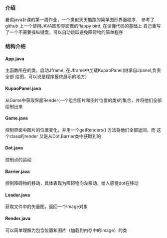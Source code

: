 ### 介绍
暑假java补课的第一周作业，一个类似天天酷跑的简单图形界面程序．
参考了github 上一个使用JAVA图形界面做的flappy bird, 在读懂代码的基础上
自己重写了一个不需要操纵键盘，可以自动跳跃避免障碍物的简单程序
### 结构介绍
#### App.java
主函数所在的类，启动Jframe, 在Jframe中加载KupaoPanel(继承自Jpanel,负责全部
绘图，可以说是程序最终展示的地方）
#### KupaoPanel.java
从Game中获取界面Render(一个组合图片和图片位置的类)的集合，并将他们全部绘制出来
#### Game.java
控制界面中图片的位置变化，并用一个getRenders() 方法将他们全部返回，而
这个class的render 又是从Dot,Barrier类中获取到的
#### Dot.java
控制点的运动
#### Barrier.java 
控制障碍物的移动，具体表现为障碍物向左移动，给人感觉dot在移动
#### Loader.java
获取文件中的矢量图，返回一个Image对象
#### Render.java
可以简单理解为包含位置和图片（加载到内存中的Image）的类
